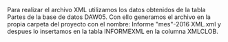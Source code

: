 
Para realizar el archivo XML utilizamos los datos obtenidos de la tabla Partes de la base de datos DAW05.
Con ello generamos el archivo en la propia carpeta del proyecto con el nombre: Informe "mes"-2016 XML.xml
y despues lo insertamos en la tabla INFORMEXML en la columna XMLCLOB.